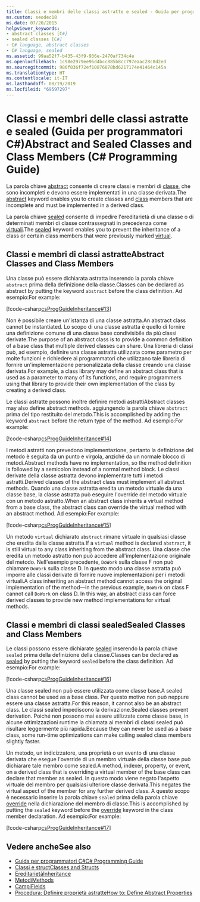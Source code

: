 ```yaml
---
title: Classi e membri delle classi astratte e sealed - Guida per programmatori C#
ms.custom: seodec18
ms.date: 07/20/2015
helpviewer_keywords:
- abstract classes [C#]
- sealed classes [C#]
- C# language, abstract classes
- C# language, sealed
ms.assetid: 99aa52f7-b435-43f9-936e-2470af734c4e
ms.openlocfilehash: 1c98e2979ee96d4bcc885b8cc797eaac28c8d2ed
ms.sourcegitcommit: 986f836f72ef10876878bd6217174e41464c145a
ms.translationtype: HT
ms.contentlocale: it-IT
ms.lasthandoff: 08/19/2019
ms.locfileid: "69597297"
---
```

# <a name="abstract-and-sealed-classes-and-class-members-c-programming-guide"></a><span data-ttu-id="c9ecf-102">Classi e membri delle classi astratte e sealed (Guida per programmatori C#)</span><span class="sxs-lookup"><span data-stu-id="c9ecf-102">Abstract and Sealed Classes and Class Members (C# Programming Guide)</span></span>
<span data-ttu-id="c9ecf-103">La parola chiave [abstract](../../language-reference/keywords/abstract.md) consente di creare classi e membri di [classe](../../language-reference/keywords/class.md), che sono incompleti e devono essere implementati in una classe derivata.</span><span class="sxs-lookup"><span data-stu-id="c9ecf-103">The [abstract](../../language-reference/keywords/abstract.md) keyword enables you to create classes and [class](../../language-reference/keywords/class.md) members that are incomplete and must be implemented in a derived class.</span></span>  
  
 <span data-ttu-id="c9ecf-104">La parola chiave [sealed](../../language-reference/keywords/sealed.md) consente di impedire l'ereditarietà di una classe o di determinati membri di classe contrassegnati in precedenza come [virtuali](../../language-reference/keywords/virtual.md).</span><span class="sxs-lookup"><span data-stu-id="c9ecf-104">The [sealed](../../language-reference/keywords/sealed.md) keyword enables you to prevent the inheritance of a class or certain class members that were previously marked [virtual](../../language-reference/keywords/virtual.md).</span></span>  
  
## <a name="abstract-classes-and-class-members"></a><span data-ttu-id="c9ecf-105">Classi e membri di classi astratte</span><span class="sxs-lookup"><span data-stu-id="c9ecf-105">Abstract Classes and Class Members</span></span>  
 <span data-ttu-id="c9ecf-106">Una classe può essere dichiarata astratta inserendo la parola chiave `abstract` prima della definizione della classe.</span><span class="sxs-lookup"><span data-stu-id="c9ecf-106">Classes can be declared as abstract by putting the keyword `abstract` before the class definition.</span></span> <span data-ttu-id="c9ecf-107">Ad esempio:</span><span class="sxs-lookup"><span data-stu-id="c9ecf-107">For example:</span></span>  
  
 [!code-csharp[csProgGuideInheritance#13](~/samples/snippets/csharp/VS_Snippets_VBCSharp/csProgGuideInheritance/CS/Inheritance.cs#13)]  
  
 <span data-ttu-id="c9ecf-108">Non è possibile creare un'istanza di una classe astratta.</span><span class="sxs-lookup"><span data-stu-id="c9ecf-108">An abstract class cannot be instantiated.</span></span> <span data-ttu-id="c9ecf-109">Lo scopo di una classe astratta è quello di fornire una definizione comune di una classe base condivisibile da più classi derivate.</span><span class="sxs-lookup"><span data-stu-id="c9ecf-109">The purpose of an abstract class is to provide a common definition of a base class that multiple derived classes can share.</span></span> <span data-ttu-id="c9ecf-110">Una libreria di classi può, ad esempio, definire una classe astratta utilizzata come parametro per molte funzioni e richiedere ai programmatori che utilizzano tale libreria di fornire un'implementazione personalizzata della classe creando una classe derivata.</span><span class="sxs-lookup"><span data-stu-id="c9ecf-110">For example, a class library may define an abstract class that is used as a parameter to many of its functions, and require programmers using that library to provide their own implementation of the class by creating a derived class.</span></span>  
  
 <span data-ttu-id="c9ecf-111">Le classi astratte possono inoltre definire metodi astratti</span><span class="sxs-lookup"><span data-stu-id="c9ecf-111">Abstract classes may also define abstract methods.</span></span> <span data-ttu-id="c9ecf-112">aggiungendo la parola chiave `abstract` prima del tipo restituito del metodo.</span><span class="sxs-lookup"><span data-stu-id="c9ecf-112">This is accomplished by adding the keyword `abstract` before the return type of the method.</span></span> <span data-ttu-id="c9ecf-113">Ad esempio:</span><span class="sxs-lookup"><span data-stu-id="c9ecf-113">For example:</span></span>  
  
 [!code-csharp[csProgGuideInheritance#14](~/samples/snippets/csharp/VS_Snippets_VBCSharp/csProgGuideInheritance/CS/Inheritance.cs#14)]  
  
 <span data-ttu-id="c9ecf-114">I metodi astratti non prevedono implementazione, pertanto la definizione del metodo è seguita da un punto e virgola, anziché da un normale blocco di metodi.</span><span class="sxs-lookup"><span data-stu-id="c9ecf-114">Abstract methods have no implementation, so the method definition is followed by a semicolon instead of a normal method block.</span></span> <span data-ttu-id="c9ecf-115">Le classi derivate della classe astratta devono implementare tutti i metodi astratti.</span><span class="sxs-lookup"><span data-stu-id="c9ecf-115">Derived classes of the abstract class must implement all abstract methods.</span></span> <span data-ttu-id="c9ecf-116">Quando una classe astratta eredita un metodo virtuale da una classe base, la classe astratta può eseguire l'override del metodo virtuale con un metodo astratto.</span><span class="sxs-lookup"><span data-stu-id="c9ecf-116">When an abstract class inherits a virtual method from a base class, the abstract class can override the virtual method with an abstract method.</span></span> <span data-ttu-id="c9ecf-117">Ad esempio:</span><span class="sxs-lookup"><span data-stu-id="c9ecf-117">For example:</span></span>  
  
 [!code-csharp[csProgGuideInheritance#15](~/samples/snippets/csharp/VS_Snippets_VBCSharp/csProgGuideInheritance/CS/Inheritance.cs#15)]  
  
 <span data-ttu-id="c9ecf-118">Un metodo `virtual` dichiarato `abstract` rimane virtuale in qualsiasi classe che eredita dalla classe astratta.</span><span class="sxs-lookup"><span data-stu-id="c9ecf-118">If a `virtual` method is declared `abstract`, it is still virtual to any class inheriting from the abstract class.</span></span> <span data-ttu-id="c9ecf-119">Una classe che eredita un metodo astratto non può accedere all'implementazione originale del metodo. Nell'esempio precedente, `DoWork` sulla classe F non può chiamare `DoWork` sulla classe D. In questo modo una classe astratta può imporre alle classi derivate di fornire nuove implementazioni per i metodi virtuali.</span><span class="sxs-lookup"><span data-stu-id="c9ecf-119">A class inheriting an abstract method cannot access the original implementation of the method—in the previous example, `DoWork` on class F cannot call `DoWork` on class D. In this way, an abstract class can force derived classes to provide new method implementations for virtual methods.</span></span>  
  
## <a name="sealed-classes-and-class-members"></a><span data-ttu-id="c9ecf-120">Classi e membri di classi sealed</span><span class="sxs-lookup"><span data-stu-id="c9ecf-120">Sealed Classes and Class Members</span></span>  
 <span data-ttu-id="c9ecf-121">Le classi possono essere dichiarate [sealed](../../language-reference/keywords/sealed.md) inserendo la parola chiave `sealed` prima della definizione della classe.</span><span class="sxs-lookup"><span data-stu-id="c9ecf-121">Classes can be declared as [sealed](../../language-reference/keywords/sealed.md) by putting the keyword `sealed` before the class definition.</span></span> <span data-ttu-id="c9ecf-122">Ad esempio:</span><span class="sxs-lookup"><span data-stu-id="c9ecf-122">For example:</span></span>  
  
 [!code-csharp[csProgGuideInheritance#16](~/samples/snippets/csharp/VS_Snippets_VBCSharp/csProgGuideInheritance/CS/Inheritance.cs#16)]  
  
 <span data-ttu-id="c9ecf-123">Una classe sealed non può essere utilizzata come classe base.</span><span class="sxs-lookup"><span data-stu-id="c9ecf-123">A sealed class cannot be used as a base class.</span></span> <span data-ttu-id="c9ecf-124">Per questo motivo non può neppure essere una classe astratta.</span><span class="sxs-lookup"><span data-stu-id="c9ecf-124">For this reason, it cannot also be an abstract class.</span></span> <span data-ttu-id="c9ecf-125">Le classi sealed impediscono la derivazione.</span><span class="sxs-lookup"><span data-stu-id="c9ecf-125">Sealed classes prevent derivation.</span></span> <span data-ttu-id="c9ecf-126">Poiché non possono mai essere utilizzate come classe base, in alcune ottimizzazioni runtime la chiamata ai membri di classi sealed può risultare leggermente più rapida.</span><span class="sxs-lookup"><span data-stu-id="c9ecf-126">Because they can never be used as a base class, some run-time optimizations can make calling sealed class members slightly faster.</span></span>  
  
 <span data-ttu-id="c9ecf-127">Un metodo, un indicizzatore, una proprietà o un evento di una classe derivata che esegue l'override di un membro virtuale della classe base può dichiarare tale membro come sealed.</span><span class="sxs-lookup"><span data-stu-id="c9ecf-127">A method, indexer, property, or event, on a derived class that is overriding a virtual member of the base class can declare that member as sealed.</span></span> <span data-ttu-id="c9ecf-128">In questo modo viene negato l'aspetto virtuale del membro per qualsiasi ulteriore classe derivata.</span><span class="sxs-lookup"><span data-stu-id="c9ecf-128">This negates the virtual aspect of the member for any further derived class.</span></span> <span data-ttu-id="c9ecf-129">A questo scopo è necessario inserire la parola chiave `sealed` prima della parola chiave [override](../../language-reference/keywords/override.md) nella dichiarazione del membro di classe.</span><span class="sxs-lookup"><span data-stu-id="c9ecf-129">This is accomplished by putting the `sealed` keyword before the [override](../../language-reference/keywords/override.md) keyword in the class member declaration.</span></span> <span data-ttu-id="c9ecf-130">Ad esempio:</span><span class="sxs-lookup"><span data-stu-id="c9ecf-130">For example:</span></span>  
  
 [!code-csharp[csProgGuideInheritance#17](~/samples/snippets/csharp/VS_Snippets_VBCSharp/csProgGuideInheritance/CS/Inheritance.cs#17)]  
  
## <a name="see-also"></a><span data-ttu-id="c9ecf-131">Vedere anche</span><span class="sxs-lookup"><span data-stu-id="c9ecf-131">See also</span></span>

- [<span data-ttu-id="c9ecf-132">Guida per programmatori C#</span><span class="sxs-lookup"><span data-stu-id="c9ecf-132">C# Programming Guide</span></span>](../index.md)
- [<span data-ttu-id="c9ecf-133">Classi e struct</span><span class="sxs-lookup"><span data-stu-id="c9ecf-133">Classes and Structs</span></span>](./index.md)
- [<span data-ttu-id="c9ecf-134">Ereditarietà</span><span class="sxs-lookup"><span data-stu-id="c9ecf-134">Inheritance</span></span>](./inheritance.md)
- [<span data-ttu-id="c9ecf-135">Metodi</span><span class="sxs-lookup"><span data-stu-id="c9ecf-135">Methods</span></span>](./methods.md)
- [<span data-ttu-id="c9ecf-136">Campi</span><span class="sxs-lookup"><span data-stu-id="c9ecf-136">Fields</span></span>](./fields.md)
- [<span data-ttu-id="c9ecf-137">Procedura: Definire proprietà astratte</span><span class="sxs-lookup"><span data-stu-id="c9ecf-137">How to: Define Abstract Properties</span></span>](./how-to-define-abstract-properties.md)
